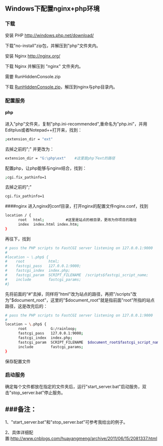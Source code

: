 ## Windows下配置nginx+php环境

### 下载
安装 PHP <http://windows.php.net/download/>

下载"no-install"zip包，并解压到"php"文件夹内。

安装 Nginx <http://nginx.org/>

下载 Nginx 并解压到 "nginx" 文件夹内。

需要 RunHiddenConsole.zip

下载 [RunHiddenConsole.zip](http://redmine.lighttpd.net/attachments/660/RunHiddenConsole.zip)，解压到nginx与php目录内。

### 配置服务
#### php
进入"php"文件夹，复制"php.ini-recommended",重命名为"php.ini"，并用Editplus或者Notepad++打开来，找到：
```bash
;extension_dir = "ext"
```

去掉之前的";" 并更改为：
```bash
extension_dir = "G:\php\ext"    #这里是php下ext的路径
```

配置php，让php能够与nginx结合，找到：
```bash
;cgi.fix_pathinfo=1
```

去掉之前的";"
```bash
cgi.fix_pathinfo=1
```

####nginx
进入nginx的conf目录，打开nginx的配置文件nginx.conf，找到
```bash
location / {
      root   html;　　　　　　#这里是站点的根目录，更改为你项目的路径
      index  index.html index.htm;
}
```

再往下，找到
```bash
# pass the PHP scripts to FastCGI server listening on 127.0.0.1:9000
#
#location ~ \.php$ {
#    root           html;
#    fastcgi_pass   127.0.0.1:9000;
#    fastcgi_index  index.php;
#    fastcgi_param  SCRIPT_FILENAME  /scripts$fastcgi_script_name;
#    include        fastcgi_params;
#}
```

先将前面的“#”去掉，同样将"html"改为站点的路径，再把"/scripts"改为"$document_root"，这里的"$document_root"就是指前面"root"所指的站点路径，这是改完后的：
```bash
# pass the PHP scripts to FastCGI server listening on 127.0.0.1:9000
#
location ~ \.php$ {
      root           G:/rainloop;
      fastcgi_pass   127.0.0.1:9000;
      fastcgi_index  index.php;
      fastcgi_param  SCRIPT_FILENAME  $document_root$fastcgi_script_name;
      include        fastcgi_params;
}
```
保存配置文件

### 启动服务
确定每个文件都放在指定的文件夹后，运行"start_server.bat"启动服务，双击"stop_server.bat"停止服务。


###备注：
--------------------------------------------------------------------------------
1、"start_server.bat"和"stop_server.bat"可参考我给出的例子。

2、具体详细配置:http://www.cnblogs.com/huayangmeng/archive/2011/06/15/2081337.html
